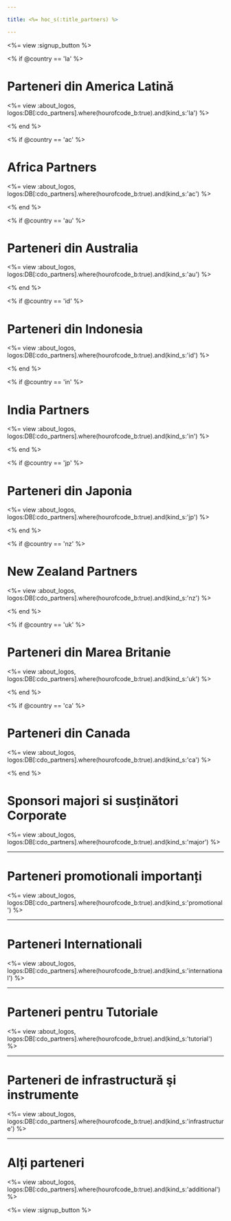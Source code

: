 ```yaml
---

title: <%= hoc_s(:title_partners) %>

---
```


<%= view :signup_button %>

<% if @country == 'la' %>

# Parteneri din America Latină

<%= view :about_logos, logos:DB[:cdo_partners].where(hourofcode_b:true).and(kind_s:'la') %>

<% end %>

<% if @country == 'ac' %>

# Africa Partners

<%= view :about_logos, logos:DB[:cdo_partners].where(hourofcode_b:true).and(kind_s:'ac') %>

<% end %>

<% if @country == 'au' %>

# Parteneri din Australia

<%= view :about_logos, logos:DB[:cdo_partners].where(hourofcode_b:true).and(kind_s:'au') %>

<% end %>

<% if @country == 'id' %>

# Parteneri din Indonesia

<%= view :about_logos, logos:DB[:cdo_partners].where(hourofcode_b:true).and(kind_s:'id') %>

<% end %>

<% if @country == 'in' %>

# India Partners

<%= view :about_logos, logos:DB[:cdo_partners].where(hourofcode_b:true).and(kind_s:'in') %>

<% end %>

<% if @country == 'jp' %>

# Parteneri din Japonia

<%= view :about_logos, logos:DB[:cdo_partners].where(hourofcode_b:true).and(kind_s:'jp') %>

<% end %>

<% if @country == 'nz' %>

# New Zealand Partners

<%= view :about_logos, logos:DB[:cdo_partners].where(hourofcode_b:true).and(kind_s:'nz') %>

<% end %>

<% if @country == 'uk' %>

# Parteneri din Marea Britanie

<%= view :about_logos, logos:DB[:cdo_partners].where(hourofcode_b:true).and(kind_s:'uk') %>

<% end %>

<% if @country == 'ca' %>

# Parteneri din Canada

<%= view :about_logos, logos:DB[:cdo_partners].where(hourofcode_b:true).and(kind_s:'ca') %>

<% end %>

# Sponsori majori si susținători Corporate

<%= view :about_logos, logos:DB[:cdo_partners].where(hourofcode_b:true).and(kind_s:'major') %>

---

# Parteneri promotionali importanți

<%= view :about_logos, logos:DB[:cdo_partners].where(hourofcode_b:true).and(kind_s:'promotional') %>

---

# Parteneri Internationali

<%= view :about_logos, logos:DB[:cdo_partners].where(hourofcode_b:true).and(kind_s:'international') %>

---

# Parteneri pentru Tutoriale

<%= view :about_logos, logos:DB[:cdo_partners].where(hourofcode_b:true).and(kind_s:'tutorial') %>

---

# Parteneri de infrastructură şi instrumente

<%= view :about_logos, logos:DB[:cdo_partners].where(hourofcode_b:true).and(kind_s:'infrastructure') %>

---

# Alți parteneri

<%= view :about_logos, logos:DB[:cdo_partners].where(hourofcode_b:true).and(kind_s:'additional') %>

<%= view :signup_button %>
